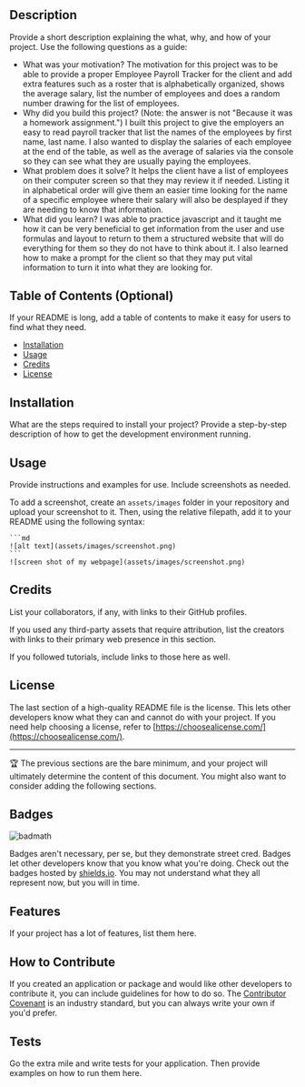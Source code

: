 # <Module-Challenge-03>

## Description

Provide a short description explaining the what, why, and how of your project. Use the following questions as a guide:

- What was your motivation?
    The motivation for this project was to be able to provide a proper Employee Payroll Tracker for the client and add extra features such as a roster that is alphabetically organized, shows the average salary, list the number of employees and does a random number drawing for the list of employees.
- Why did you build this project? (Note: the answer is not "Because it was a homework assignment.") 
    I built this project to give the employers an easy to read payroll tracker that list the names of the employees by first name, last name. I also wanted to display the salaries of each employee at the end of the table, as well as the average of salaries via the console so they can see what they are usually paying the employees.
- What problem does it solve?
    It helps the client have a list of employees on their computer screen so that they may review it if needed. Listing it in alphabetical order will give them an easier time looking for the name of a specific employee where their salary will also be desplayed if they are needing to know that information.
- What did you learn?
   I was able to practice javascript and it taught me how it can be very beneficial to get information from the user and use formulas and layout to return to them a structured website that will do everything for them so they do not have to think about it. I also learned how to make a prompt for the client so that they may put vital information to turn it into what they are looking for. 

## Table of Contents (Optional)

If your README is long, add a table of contents to make it easy for users to find what they need.

- [Installation](#installation)
- [Usage](#usage)
- [Credits](#credits)
- [License](#license)

## Installation

What are the steps required to install your project? Provide a step-by-step description of how to get the development environment running.

## Usage

Provide instructions and examples for use. Include screenshots as needed.

To add a screenshot, create an `assets/images` folder in your repository and upload your screenshot to it. Then, using the relative filepath, add it to your README using the following syntax:

    ```md
    ![alt text](assets/images/screenshot.png)
    ```
    ![screen shot of my webpage](assets/images/screenshot.png)

## Credits

List your collaborators, if any, with links to their GitHub profiles.

If you used any third-party assets that require attribution, list the creators with links to their primary web presence in this section.

If you followed tutorials, include links to those here as well.

## License

The last section of a high-quality README file is the license. This lets other developers know what they can and cannot do with your project. If you need help choosing a license, refer to [https://choosealicense.com/](https://choosealicense.com/).

---

🏆 The previous sections are the bare minimum, and your project will ultimately determine the content of this document. You might also want to consider adding the following sections.

## Badges

![badmath](https://img.shields.io/github/languages/top/lernantino/badmath)

Badges aren't necessary, per se, but they demonstrate street cred. Badges let other developers know that you know what you're doing. Check out the badges hosted by [shields.io](https://shields.io/). You may not understand what they all represent now, but you will in time.

## Features

If your project has a lot of features, list them here.

## How to Contribute

If you created an application or package and would like other developers to contribute it, you can include guidelines for how to do so. The [Contributor Covenant](https://www.contributor-covenant.org/) is an industry standard, but you can always write your own if you'd prefer.

## Tests

Go the extra mile and write tests for your application. Then provide examples on how to run them here.